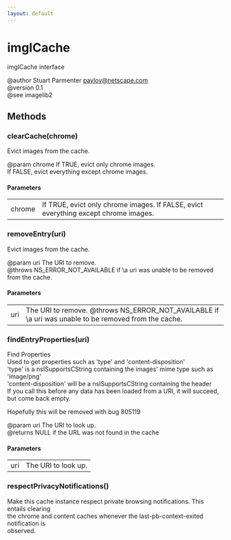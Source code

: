 ```yaml
---
layout: default
---
```


# imgICache #
  
imgICache interface  
  
@author Stuart Parmenter <pavlov@netscape.com>  
@version 0.1  
@see imagelib2  
  

## Methods ##

### clearCache(chrome) ###
  
Evict images from the cache.  
  
@param chrome If TRUE,  evict only chrome images.  
              If FALSE, evict everything except chrome images.  
  

#### Parameters ####

<table>

<tr>
<td>chrome</td>
<td>If TRUE,  evict only chrome images.  
              If FALSE, evict everything except chrome images.  
</td>
</tr>

</table>

### removeEntry(uri) ###
  
Evict images from the cache.  
  
@param uri The URI to remove.  
@throws NS_ERROR_NOT_AVAILABLE if \a uri was unable to be removed from the cache.  
  

#### Parameters ####

<table>

<tr>
<td>uri</td>
<td>The URI to remove.  
@throws NS_ERROR_NOT_AVAILABLE if \a uri was unable to be removed from the cache.  
</td>
</tr>

</table>

### findEntryProperties(uri) ###
  
Find Properties  
Used to get properties such as 'type' and 'content-disposition'  
'type' is a nsISupportsCString containing the images' mime type such as 'image/png'  
'content-disposition' will be a nsISupportsCString containing the header  
If you call this before any data has been loaded from a URI, it will succeed,  
but come back empty.  
  
Hopefully this will be removed with bug 805119  
  
@param uri The URI to look up.  
@returns NULL if the URL was not found in the cache  
  

#### Parameters ####

<table>

<tr>
<td>uri</td>
<td>The URI to look up.  
</td>
</tr>

</table>

### respectPrivacyNotifications() ###
  
Make this cache instance respect private browsing notifications. This entails clearing  
the chrome and content caches whenever the last-pb-context-exited notification is  
observed.  
  
